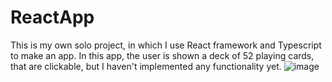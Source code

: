 # ReactApp

This is my own solo project, in which I use React framework and Typescript to make an app.
In this app, the user is shown a deck of 52 playing cards, that are clickable, but I haven't implemented any functionality yet.
![image](https://user-images.githubusercontent.com/72103929/214849506-33a46c77-f3d2-4f56-935e-c89b856d884b.png)

